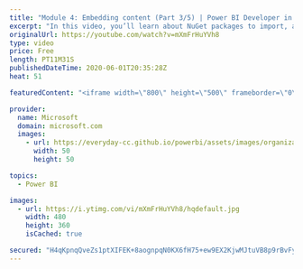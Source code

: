 ```yaml
---
title: "Module 4: Embedding content (Part 3/5) | Power BI Developer in a Day"
excerpt: "In this video, you’ll learn about NuGet packages to import, and how to programmatically embed Power BI content. This is video 11 of 20.    The Power BI Developer in a Day online course empowers you as an app developer with the technical knowledge required to embed Power BI content. We recommend you watch"
originalUrl: https://youtube.com/watch?v=mXmFrHuYVh8
type: video
price: Free
length: PT11M31S
publishedDateTime: 2020-06-01T20:35:28Z
heat: 51

featuredContent: "<iframe width=\"800\" height=\"500\" frameborder=\"0\" src=\"https://www.youtube.com/embed/mXmFrHuYVh8\" allow=\"accelerometer; autoplay; encrypted-media; gyroscope; picture-in-picture\" allowfullscreen></iframe>"

provider:
  name: Microsoft
  domain: microsoft.com
  images:
    - url: https://everyday-cc.github.io/powerbi/assets/images/organizations/microsoft.com-50x50.jpg
      width: 50
      height: 50

topics:
  - Power BI

images:
  - url: https://i.ytimg.com/vi/mXmFrHuYVh8/hqdefault.jpg
    width: 480
    height: 360
    isCached: true

secured: "H4qKpnqQveZs1ptXIFEK+8aognpqN0KX6fH75+ew9EX2KjwMJtuVB8p9rBvFym0OKTCYEPaj/ALd37SXp3vAj6OYJXUAAMSvtX1raL4pBI0VxPmhOPYZt9j0W4Jd9dKxFQ1h2p0EZ2Ce8HUIAoJ+CwpA7Z5wjA4c5h1cU7s7XWy1a5o27+ixIAgn89+N/WNXIm4WfWj34P0+XygWximGC/Tb1ejDFatgkQ1vGEk4jo+hNiWQwzAnXBAG+cSEAGwxA1cJOLjbKPvu2EV9Ys9DznL27qZmO3bGRQXnhz8lJmhvjf9Uu8rFyU6BGxRGmLhBpVXO/uHLd1scKCuD9WoFUIZ2puRnnQOGj0fu1a4La8QPHcHYXq51Y7pJUeiy+yprjEej/OdFTlP+QpT706YRhAz6jrRrzMc9D8SKyljZfBw=;maYVi5K0FZ5gqTE8+MIVcw=="
---
```


